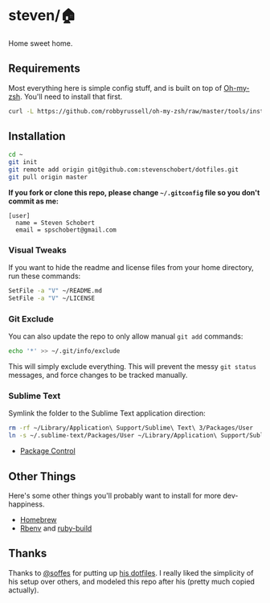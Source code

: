 # steven/:house:

Home sweet home.

## Requirements

Most everything here is simple config stuff, and is built on top of [Oh-my-zsh](https://github.com/robbyrussell/oh-my-zsh). You'll need to install that first.

```sh
curl -L https://github.com/robbyrussell/oh-my-zsh/raw/master/tools/install.sh | sh
```

## Installation

```sh
cd ~
git init
git remote add origin git@github.com:stevenschobert/dotfiles.git
git pull origin master
```

__If you fork or clone this repo, please change `~/.gitconfig` file so you don't commit as me:__

```
[user]
  name = Steven Schobert
  email = spschobert@gmail.com
```

### Visual Tweaks

If you want to hide the readme and license files from your home directory, run these commands:

```sh
SetFile -a "V" ~/README.md
SetFile -a "V" ~/LICENSE
```

### Git Exclude

You can also update the repo to only allow manual `git add` commands:

```sh
echo '*' >> ~/.git/info/exclude
```

This will simply exclude everything. This will prevent the messy `git status` messages, and force changes to be tracked manually.

### Sublime Text

Symlink the folder to the Sublime Text application direction:

```sh
rm -rf ~/Library/Application\ Support/Sublime\ Text\ 3/Packages/User
ln -s ~/.sublime-text/Packages/User ~/Library/Application\ Support/Sublime\ Text\ 3/Packages/User
```

- [Package Control](https://sublime.wbond.net/installation)

## Other Things

Here's some other things you'll probably want to install for more dev-happiness.

- [Homebrew](https://github.com/mxcl/homebrew/wiki/installation)
- [Rbenv](https://github.com/sstephenson/rbenv) and [ruby-build](https://github.com/sstephenson/ruby-build)

## Thanks

Thanks to [@soffes](https://github.com/soffes) for putting up [his dotfiles](https://github.com/soffes/dotfiles). I really liked the simplicity of his setup over others, and modeled this repo after his (pretty much copied actually).
